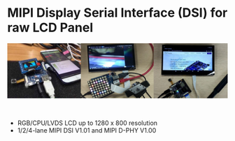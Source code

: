 # MIPI Display Serial Interface (DSI) for raw LCD Panel 
<img src="https://raw.githubusercontent.com/D3vD3m0n/BPI-M2-Magic/master/images/displays.jpg?alt=media" alt=""></img>

<img src="https://raw.githubusercontent.com/D3vD3m0n/BPI-M2-Magic/master/images/untitledanimated.gif" alt=""></img>

- RGB/CPU/LVDS LCD up to 1280 x 800 resolution
- 1/2/4-lane MIPI DSI V1.01 and MIPI D-PHY V1.00 